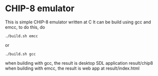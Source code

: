 # CHIP-8 emulator

This is simple CHIP-8 emulator written at C
It can be build using gcc and emcc, to do this, do
```
./build.sh emcc
``` 
or
```
./build.sh gcc
```

when building with gcc, the result is desktop SDL application result/chip8
when building with emcc, the result is web app at result/index.html